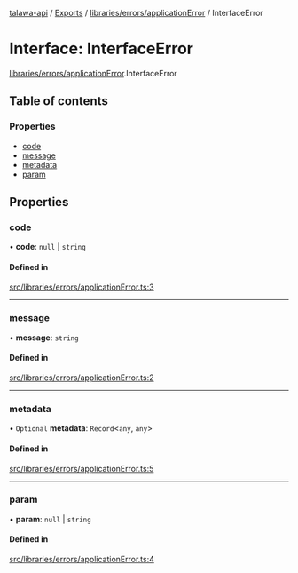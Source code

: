 [talawa-api](../README.md) / [Exports](../modules.md) / [libraries/errors/applicationError](../modules/libraries_errors_applicationError.md) / InterfaceError

# Interface: InterfaceError

[libraries/errors/applicationError](../modules/libraries_errors_applicationError.md).InterfaceError

## Table of contents

### Properties

- [code](libraries_errors_applicationError.InterfaceError.md#code)
- [message](libraries_errors_applicationError.InterfaceError.md#message)
- [metadata](libraries_errors_applicationError.InterfaceError.md#metadata)
- [param](libraries_errors_applicationError.InterfaceError.md#param)

## Properties

### code

• **code**: ``null`` \| `string`

#### Defined in

[src/libraries/errors/applicationError.ts:3](https://github.com/PalisadoesFoundation/talawa-api/blob/4145524/src/libraries/errors/applicationError.ts#L3)

___

### message

• **message**: `string`

#### Defined in

[src/libraries/errors/applicationError.ts:2](https://github.com/PalisadoesFoundation/talawa-api/blob/4145524/src/libraries/errors/applicationError.ts#L2)

___

### metadata

• `Optional` **metadata**: `Record`\<`any`, `any`\>

#### Defined in

[src/libraries/errors/applicationError.ts:5](https://github.com/PalisadoesFoundation/talawa-api/blob/4145524/src/libraries/errors/applicationError.ts#L5)

___

### param

• **param**: ``null`` \| `string`

#### Defined in

[src/libraries/errors/applicationError.ts:4](https://github.com/PalisadoesFoundation/talawa-api/blob/4145524/src/libraries/errors/applicationError.ts#L4)
